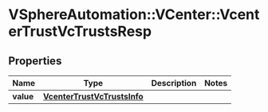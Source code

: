 # VSphereAutomation::VCenter::VcenterTrustVcTrustsResp

## Properties
Name | Type | Description | Notes
------------ | ------------- | ------------- | -------------
**value** | [**VcenterTrustVcTrustsInfo**](VcenterTrustVcTrustsInfo.md) |  | 


